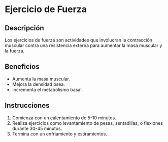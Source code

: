# Ejercicio de Fuerza

## Descripción
Los ejercicios de fuerza son actividades que involucran la contracción muscular contra una resistencia externa para aumentar la masa muscular y la fuerza.

## Beneficios
- Aumenta la masa muscular.
- Mejora la densidad ósea.
- Incrementa el metabolismo basal.

## Instrucciones
1. Comienza con un calentamiento de 5-10 minutos.
2. Realiza ejercicios como levantamiento de pesas, sentadillas, o flexiones durante 30-45 minutos.
3. Termina con un enfriamiento y estiramientos.
